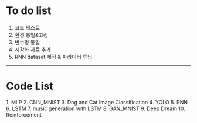 # To do list

1. 코드 테스트
2. 환경 통일&고정
3. 변수명 통일
4. 시각화 자료 추가
5. RNN dataset 제작 & 파라미터 튜닝

---
# Code List
<Perceptron>
    1. MLP
<Computer Vision> 
    2. CNN_MNIST
    3. Dog and Cat Image Classification
    4. YOLO
<Sequential Model>
    5. RNN
    6. LSTM
    7. music generation with LSTM
<Generative Model>
    8. GAN_MNIST
    9. Deep Dream
<Reinforcement Learning>
    10. Reinforcement